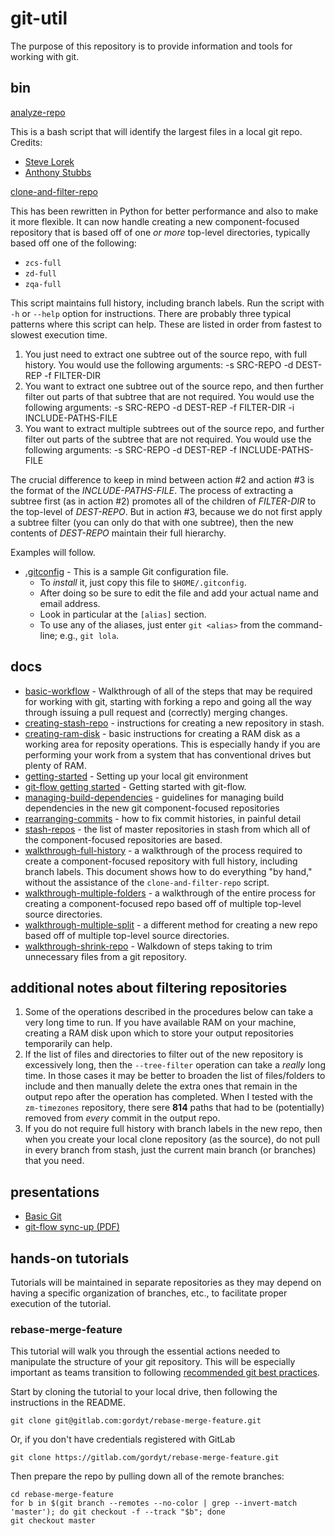# git-util

The purpose of this repository is to provide information and tools for working with git.

## bin

[analyze-repo](bin/analyze-repo)

This is a bash script that will identify the largest files in a local git repo.  Credits:

- [Steve Lorek](http://stevelorek.com/how-to-shrink-a-git-repository.html)
- [Anthony Stubbs](https://stubbisms.wordpress.com/2009/07/10/git-script-to-show-largest-pack-objects-and-trim-your-waist-line/)

[clone-and-filter-repo](bin/clone-and-filter-repo)

This has been rewritten in Python for better performance and also to make it more flexible.  It can now handle creating a new component-focused repository that is based off of one *or more* top-level directories, typically based off one of the following:

- `zcs-full`
- `zd-full`
- `zqa-full`

This script maintains full history, including branch labels. Run the script with `-h` or `--help` option for instructions.  There are probably three typical patterns where this script can help.  These are listed in order from fastest to slowest execution time.

1. You just need to extract one subtree out of the source repo, with full history. You would use the following arguments: -s SRC-REPO -d DEST-REP -f FILTER-DIR
2. You want to extract one subtree out of the source repo, and then further filter out parts of that subtree that are not required.  You would use the following arguments: -s SRC-REPO -d DEST-REP -f FILTER-DIR -i INCLUDE-PATHS-FILE
3. You want to extract multiple subtrees out of the source repo, and further filter out parts of the subtree that are not required. You would use the following arguments: -s SRC-REPO -d DEST-REP -f INCLUDE-PATHS-FILE

The crucial difference to keep in mind between action #2 and action #3 is the format of the *INCLUDE-PATHS-FILE*.  The process of extracting a subtree first (as in action #2) promotes all of the children of *FILTER-DIR* to the top-level of *DEST-REPO*.  But in action #3, because we do not first apply a subtree filter (you can only do that with one subtree), then the new contents of *DEST-REPO* maintain their full hierarchy.

Examples will follow.

- [.gitconfig](config/DOT.gitconfig) - This is a sample Git configuration file.  
  - To *install* it, just copy this file to `$HOME/.gitconfig`.  
  - After doing so be sure to edit the file and add your actual name and email address.  
  - Look in particular at the `[alias]` section.  
  - To use any of the aliases, just enter `git <alias>` from the command-line; e.g., `git lola`. 

## docs


- [basic-workflow](docs/basic-workflow.md) - Walkthrough of all of the steps that may be required for working with git, starting with forking a repo and going all the way through issuing a pull request and (correctly) merging changes.
- [creating-stash-repo](docs/creating-stash-repo.md) - instructions for creating a new repository in stash.
- [creating-ram-disk](docs/creating-ram-disk.md) - basic instructions for creating a RAM disk as a working area for reposity operations.  This is especially handy if you are performing your work from a system that has conventional drives but plenty of RAM.
- [getting-started](docs/getting-started.md) - Setting up your local git environment
- [git-flow getting started](docs/git-flow-getting-started.md) - Getting started with git-flow.
- [managing-build-dependencies](docs/managing-build-dependencies.md) - guidelines for managing build dependencies in the new git component-focused repositories
- [rearranging-commits](docs/rearranging-commits.md) - how to fix commit histories, in painful detail
- [stash-repos](docs/stash-repos.md) - the list of master repositories in stash from which all of the component-focused repositories are based.
- [walkthrough-full-history](docs/walkthrough-full-history.md) - a walkthrough of the process required to create a component-focused repository with full history, including branch labels. This document shows how to do everything "by hand," without the assistance of the `clone-and-filter-repo` script.
- [walkthrough-multiple-folders](docs/walkthrough-multiple-folders.md) - a walkthrough of the entire process for creating a component-focused repo based off of multiple top-level source directories.
- [walkthrough-multiple-split](docs/walkthrough-multiple-split.md) - a different method for creating a new repo based off of multiple top-level source directories.
- [walkthrough-shrink-repo](docs/walkthrough-shrink-repo.md) - Walkdown of steps taking to trim unnecessary files from a git repository.

## additional notes about filtering repositories

1. Some of the operations described in the procedures below can take a very long time to run.  If you have available RAM on your machine, creating a RAM disk upon which to store your output repositories temporarily can help.
2. If the list of files and directories to filter out of the new repository is excessively long, then the `--tree-filter` operation can take a *really* long time.  In those cases it may be better to broaden the list of files/folders to include and then manually delete the extra ones that remain in the output repo after the operation has completed.  When I tested with the `zm-timezones` repository, there sere **814** paths that had to be (potentially) removed from *every* commit in the output repo.
3. If you do not require full history with branch labels in the new repo, then when you create your local clone repository (as the source), do not pull in every branch from stash, just the current main branch (or branches) that you need.

## presentations

- [Basic Git](presentations/basic-git.html)
- [git-flow sync-up (PDF)](presentations/git-flow_sync-up.pdf)

## hands-on tutorials

Tutorials will be maintained in separate repositories as they may depend on having a specific organization of branches, etc., to facilitate proper execution of the tutorial.

### rebase-merge-feature

This tutorial will walk you through the essential actions needed to manipulate the structure of your git repository.  This will be especially important as teams transition to following [recommended git best practices](http://nvie.com/posts/a-successful-git-branching-model/).

Start by cloning the tutorial to your local drive, then following the instructions in the README.

	git clone git@gitlab.com:gordyt/rebase-merge-feature.git

Or, if you don't have credentials registered with GitLab

    git clone https://gitlab.com/gordyt/rebase-merge-feature.git

Then prepare the repo by pulling down all of the remote branches:

    cd rebase-merge-feature
    for b in $(git branch --remotes --no-color | grep --invert-match 'master'); do git checkout -f --track "$b"; done
    git checkout master

